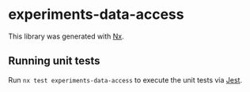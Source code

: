 # experiments-data-access

This library was generated with [Nx](https://nx.dev).

## Running unit tests

Run `nx test experiments-data-access` to execute the unit tests via [Jest](https://jestjs.io).
